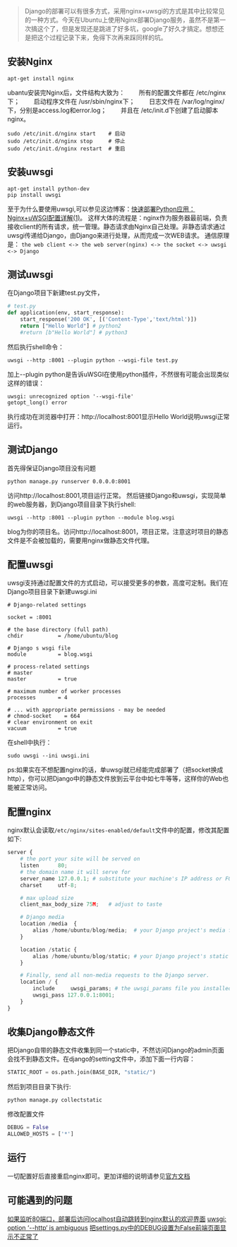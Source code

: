 > Django的部署可以有很多方式，采用nginx+uwsgi的方式是其中比较常见的一种方式。今天在Ubuntu上使用Nginx部署Django服务，虽然不是第一次搞这个了，但是发现还是跳进了好多坑，google了好久才搞定。想想还是把这个过程记录下来，免得下次再来踩同样的坑。

## 安装Nginx

```shell
apt-get install nginx
```

ubantu安装完Nginx后，文件结构大致为：
　　所有的配置文件都在 /etc/nginx下；
　　启动程序文件在 /usr/sbin/nginx下；
　　日志文件在 /var/log/nginx/下，分别是access.log和error.log；
　　并且在  /etc/init.d下创建了启动脚本nginx。
```shell
sudo /etc/init.d/nginx start    # 启动
sudo /etc/init.d/nginx stop     # 停止
sudo /etc/init.d/nginx restart  # 重启
```


## 安装uwsgi

```shell
apt-get install python-dev
pip install uwsgi
```
至于为什么要使用uwsgi,可以参见这边博客：[快速部署Python应用：Nginx+uWSGI配置详解(1)](http://developer.51cto.com/art/201010/229615.htm)。
这样大体的流程是：nginx作为服务器最前端，负责接收client的所有请求，统一管理。静态请求由Nginx自己处理。非静态请求通过uwsgi传递给Django，由Django来进行处理，从而完成一次WEB请求。
通信原理是：
`the web client <-> the web server(nginx) <-> the socket <-> uwsgi <-> Django`

## 测试uwsgi

在Django项目下新建test.py文件，
```python
# test.py
def application(env, start_response):
    start_response('200 OK', [('Content-Type','text/html')])
    return ["Hello World"] # python2
    #return [b"Hello World"] # python3
```
然后执行shell命令：
```shell
uwsgi --http :8001 --plugin python --wsgi-file test.py
```
加上--plugin python是告诉uWSGI在使用python插件，不然很有可能会出现类似这样的错误：
```shell
uwsgi: unrecognized option '--wsgi-file'
getopt_long() error
```
执行成功在浏览器中打开：http://localhost:8001显示Hello World说明uwsgi正常运行。

## 测试Django

首先得保证Django项目没有问题
```shell
python manage.py runserver 0.0.0.0:8001
```
访问http://localhost:8001,项目运行正常。
然后链接Django和uwsgi，实现简单的web服务器，到Django项目目录下执行shell:
```shell
uwsgi --http :8001 --plugin python --module blog.wsgi
```
blog为你的项目名。访问http://localhost:8001，项目正常。注意这时项目的静态文件是不会被加载的，需要用nginx做静态文件代理。

## 配置uwsgi
uwsgi支持通过配置文件的方式启动，可以接受更多的参数，高度可定制。我们在Django项目目录下新建uwsgi.ini
```
# Django-related settings

socket = :8001

# the base directory (full path)
chdir           = /home/ubuntu/blog

# Django s wsgi file
module          = blog.wsgi

# process-related settings
# master
master          = true

# maximum number of worker processes
processes       = 4

# ... with appropriate permissions - may be needed
# chmod-socket    = 664
# clear environment on exit
vacuum          = true
```
在shell中执行：
```shell
sudo uwsgi --ini uwsgi.ini 
```
ps:如果实在不想配置nginx的话，单uwsgi就已经能完成部署了（把socket换成http），你可以把Django中的静态文件放到云平台中如七牛等等，这样你的Web也能被正常访问。

## 配置nginx

nginx默认会读取`/etc/nginx/sites-enabled/default`文件中的配置，修改其配置如下:

```python
server {
    # the port your site will be served on
    listen      80;
    # the domain name it will serve for
    server_name 127.0.0.1; # substitute your machine's IP address or FQDN
    charset     utf-8;

    # max upload size
    client_max_body_size 75M;   # adjust to taste

    # Django media
    location /media  {
        alias /home/ubuntu/blog/media;  # your Django project's media files - amend as required
    }

    location /static {
        alias /home/ubuntu/blog/static; # your Django project's static files - amend as required
    }

    # Finally, send all non-media requests to the Django server.
    location / {
        include     uwsgi_params; # the uwsgi_params file you installed
        uwsgi_pass 127.0.0.1:8001;
    }
}
```
## 收集Django静态文件

把Django自带的静态文件收集到同一个static中，不然访问Django的admin页面会找不到静态文件。在django的setting文件中，添加下面一行内容：
```python
STATIC_ROOT = os.path.join(BASE_DIR, "static/")
```
然后到项目目录下执行:

```shell
python manage.py collectstatic
```

修改配置文件
```python
DEBUG = False
ALLOWED_HOSTS = ['*']
```
## 运行

一切配置好后直接重启nginx即可。更加详细的说明请参见[官方文档](http://uwsgi-docs.readthedocs.io/en/latest/BuildSystem.html)

## 可能遇到的问题
[如果监听80端口，部署后访问localhost自动跳转到nginx默认的欢迎界面](https://segmentfault.com/q/1010000007047896?_ea=1227923)
[uwsgi: option ‘--http‘ is ambiguous](http://www.mamicode.com/info-detail-1442333.html)
[把settings.py中的DEBUG设置为False前端页面显示不正常了](https://www.v2ex.com/t/184979)